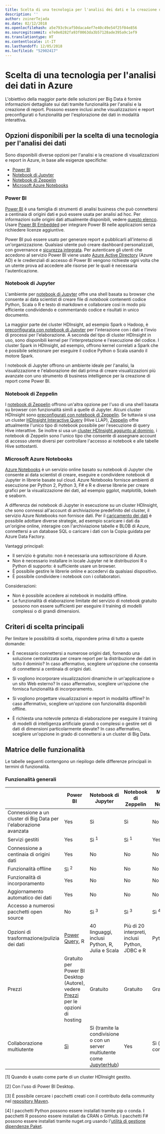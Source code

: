 ```yaml
---
title: Scelta di una tecnologia per l'analisi dei dati e la creazione di report
description: ''
author: zoinerTejada
ms.date: 02/12/2018
ms.openlocfilehash: a5e793c9caf50daca4ef7e40c49e54f25f04e856
ms.sourcegitcommit: e7e0e0282fa93f0063da3b57128ade395a9c1ef9
ms.translationtype: HT
ms.contentlocale: it-IT
ms.lasthandoff: 12/05/2018
ms.locfileid: "52902417"
---
```

# <a name="choosing-a-data-analytics-technology-in-azure"></a>Scelta di una tecnologia per l'analisi dei dati in Azure

L'obiettivo della maggior parte delle soluzioni per Big Data è fornire informazioni dettagliate sui dati tramite funzionalità per l'analisi e la creazione di report. Possono essere inclusi anche visualizzazioni e report preconfigurati o funzionalità per l'esplorazione dei dati in modalità interattiva. 

## <a name="what-are-your-options-when-choosing-a-data-analytics-technology"></a>Opzioni disponibili per la scelta di una tecnologia per l'analisi dei dati

Sono disponibili diverse opzioni per l'analisi e la creazione di visualizzazioni e report in Azure, in base alle esigenze specifiche:

- [Power BI](/power-bi/)
- [Notebook di Jupyter](https://jupyter.readthedocs.io/en/latest/index.html)
- [Notebook di Zeppelin](https://zeppelin.apache.org/)
- [Microsoft Azure Notebooks](https://notebooks.azure.com/)

### <a name="power-bi"></a>Power BI

[Power BI](/power-bi/) è una famiglia di strumenti di analisi business che può connettersi a centinaia di origini dati e può essere usata per analisi ad hoc. Per informazioni sulle origini dati attualmente disponibili, vedere [questo elenco](/power-bi/desktop-data-sources). Usare [Power BI Embedded](https://azure.microsoft.com/services/power-bi-embedded/) per integrare Power BI nelle applicazioni senza richiedere licenze aggiuntive.

Power BI può essere usato per generare report e pubblicarli all'interno di un'organizzazione. Qualsiasi utente può creare dashboard personalizzati, con governance e [sicurezza integrata](/power-bi/service-admin-power-bi-security). Per autenticare gli utenti che accedono al servizio Power BI viene usato [Azure Active Directory](/azure/active-directory/) (Azure AD) e le credenziali di accesso di Power BI vengono richieste ogni volta che un utente prova ad accedere alle risorse per le quali è necessaria l'autenticazione.

### <a name="jupyter-notebooks"></a>Notebook di Jupyter 

L'ambiente per [notebook di Jupyter](https://jupyter.readthedocs.io/en/latest/index.html) offre una shell basata su browser che consente ai data scientist di creare file di *notebook* contenenti codice Python, Scala o R e testo di markdown e collaborare così in modo più efficiente condividendo e commentando codice e risultati in unico documento.

La maggior parte dei cluster HDInsight, ad esempio Spark o Hadoop, è [preconfigurata con notebook di Jupyter](/azure/hdinsight/spark/apache-spark-jupyter-notebook-kernels) per l'interazione con i dati e l'invio di processi per l'elaborazione. A seconda del tipo di cluster HDInsight in uso, sono disponibili kernel per l'interpretazione e l'esecuzione del codice. I cluster Spark in HDInsight, ad esempio, offrono kernel correlati a Spark che è possibile selezionare per eseguire il codice Python o Scala usando il motore Spark.

I notebook di Jupyter offrono un ambiente ideale per l'analisi, la visualizzazione e l'elaborazione dei dati prima di creare visualizzazioni più avanzate con uno strumento di business intelligence per la creazione di report come Power BI.

### <a name="zeppelin-notebooks"></a>Notebook di Zeppelin

I [notebook di Zeppelin](https://zeppelin.apache.org/) offrono un'altra opzione per l'uso di una shell basata su browser con funzionalità simili a quelle di Jupyter. Alcuni cluster HDInsight sono [preconfigurati con notebook di Zeppelin](/azure/hdinsight/spark/apache-spark-zeppelin-notebook). Se tuttavia si usa un cluster [HDInsight Interactive Query](/azure/hdinsight/interactive-query/apache-interactive-query-get-started) (Hive LLAP), [Zeppelin](/azure/hdinsight/hdinsight-connect-hive-zeppelin) offre attualmente l'unico tipo di notebook possibile per l'esecuzione di query Hive interattive. Se inoltre si usa un [cluster HDInsight aggiunto al dominio](/azure/hdinsight/domain-joined/apache-domain-joined-introduction), i notebook di Zeppelin sono l'unico tipo che consente di assegnare account di accesso utente diversi per controllare l'accesso ai notebook e alle tabelle Hive sottostanti.

### <a name="microsoft-azure-notebooks"></a>Microsoft Azure Notebooks

[Azure Notebooks](https://notebooks.azure.com/) è un servizio online basato su notebook di Jupyter che consente ai data scientist di creare, eseguire e condividere notebook di Jupyter in librerie basate sul cloud. Azure Notebooks fornisce ambienti di esecuzione per Python 2, Python 3, F# e R e diverse librerie per creare grafici per la visualizzazione dei dati, ad esempio ggplot, matplotlib, bokeh e seaborn.

A differenza dei notebook di Jupyter in esecuzione su un cluster HDInsight, che sono connessi all'account di archiviazione predefinito del cluster, il servizio Azure Notebooks non fornisce dati. Per il [caricamento dei dati](https://notebooks.azure.com/Microsoft/libraries/samples/html/Getting%20to%20your%20Data%20in%20Azure%20Notebooks.ipynb) è possibile adottare diverse strategie, ad esempio scaricare i dati da un'origine online, interagire con l'archiviazione tabelle e BLOB di Azure, connettersi a un database SQL o caricare i dati con la Copia guidata per Azure Data Factory.

Vantaggi principali:

* Il servizio è gratuito: non è necessaria una sottoscrizione di Azure.
* Non è necessario installare in locale Jupyter né le distribuzioni R o Python di supporto: è sufficiente usare un browser.
* È possibile gestire le librerie online e accedervi da qualsiasi dispositivo.
* È possibile condividere i notebook con i collaboratori.

Considerazioni:

* Non è possibile accedere ai notebook in modalità offline.
* Le funzionalità di elaborazione limitate del servizio di notebook gratuito possono non essere sufficienti per eseguire il training di modelli complessi o di grandi dimensioni.

## <a name="key-selection-criteria"></a>Criteri di scelta principali

Per limitare le possibilità di scelta, rispondere prima di tutto a queste domande:

- È necessario connettersi a numerose origini dati, fornendo una soluzione centralizzata per creare report per la distribuzione dei dati in tutto il dominio? In caso affermativo, scegliere un'opzione che consenta di connettersi a centinaia di origini dati.

- Si vogliono incorporare visualizzazioni dinamiche in un'applicazione o un sito Web esterno? In caso affermativo, scegliere un'opzione che fornisca funzionalità di incorporamento.

- Si vogliono progettare visualizzazioni e report in modalità offline? In caso affermativo, scegliere un'opzione con funzionalità disponibili offline.

- È richiesta una notevole potenza di elaborazione per eseguire il training di modelli di intelligenza artificiale grandi o complessi o gestire set di dati di dimensioni particolarmente elevate? In caso affermativo, scegliere un'opzione in grado di connettersi a un cluster di Big Data.

## <a name="capability-matrix"></a>Matrice delle funzionalità

Le tabelle seguenti contengono un riepilogo delle differenze principali in termini di funzionalità. 

### <a name="general-capabilities"></a>Funzionalità generali

| | Power BI | Notebook di Jupyter | Notebook di Zeppelin | Microsoft Azure Notebooks |
| --- | --- | --- | --- | --- |
| Connessione a un cluster di Big Data per l'elaborazione avanzata | Yes | Sì | Sì | No  |
| Servizi gestiti | Yes | Sì <sup>1</sup> | Sì <sup>1</sup> | Yes |
| Connessione a centinaia di origini dati | Yes | No  | No  | No  |
| Funzionalità offline | Sì <sup>2</sup> | No  | No  | No  |
| Funzionalità di incorporamento | Yes | No  | No  | No  |
| Aggiornamento automatico dei dati | Yes | No  | No  | No  |
| Accesso a numerosi pacchetti open source | No  | Sì <sup>3</sup> | Sì <sup>3</sup> | Sì <sup>4</sup> |
| Opzioni di trasformazione/pulizia dei dati | [Power Query](https://powerbi.microsoft.com/blog/getting-started-with-power-query-part-i/), R | 40 linguaggi, inclusi Python, R, Julia e Scala | Più di 20 interpreti, inclusi Python, JDBC e R | Python, F#, R |
| Prezzi | Gratuito per Power BI Desktop (Autore), vedere [Prezzi](https://powerbi.microsoft.com/pricing/) per le opzioni di hosting | Gratuito | Gratuito | Gratuito |
| Collaborazione multiutente | [Sì](/power-bi/service-how-to-collaborate-distribute-dashboards-reports) | Sì (tramite la condivisione o con un server multiutente come [JupyterHub](https://github.com/jupyterhub/jupyterhub)) | Yes | Sì (tramite la condivisione) |

[1] Quando è usato come parte di un cluster HDInsight gestito.

[2] Con l'uso di Power BI Desktop.

[3] È possibile cercare i pacchetti creati con il contributo della community nel [repository Maven](https://search.maven.org/).

[4] I pacchetti Python possono essere installati tramite pip o conda. I pacchetti R possono essere installati da CRAN o GitHub. I pacchetti F# possono essere installati tramite nuget.org usando l'[utilità di gestione dipendenze Paket](https://fsprojects.github.io/Paket/).

